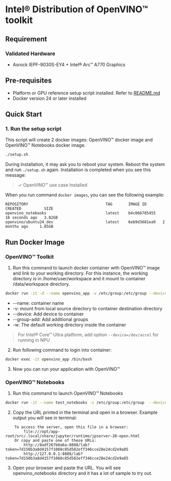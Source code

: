 # Intel® Distribution of OpenVINO™ toolkit

## Requirement
### Validated Hardware
- Asrock IEPF-9030S-EY4 + Intel® Arc™ A770 Graphics

## Pre-requisites
- Platform or GPU reference setup script installed. Refer to [README.md](../../../README.md) 
- Docker version 24 or later installed

## Quick Start
### 1. Run the setup script
This script will create 2 docker images: OpenVINO™ docker image and OpenVINO™ Notebooks docker image.
```bash
./setup.sh
```
During installation, it may ask you to reboot your system. Reboot the system and run `./setup.sh` again. Installation is completed when you see this message:
> ✓ OpenVINO™ use case Installed

When you run command `docker images`, you can see the following example:
```
REPOSITORY                                  TAG       IMAGE ID       CREATED          SIZE
openvino_notebooks                          latest    b4c066785455   16 seconds ago   3.82GB
openvino/ubuntu24_dev                       latest    6eb9d3681ea9   2 months ago     1.85GB
```

## Run Docker Image
### OpenVINO™ Toolkit
1. Run this command to launch docker container with OpenVINO™ image and link to your working directory. For this instance, the working directory is in /home/user/workspace and it mount to container /data/workspace directory.
```bash
docker run -it -d --name openvino_app -v /etc/group:/etc/group --device=/dev/dri --group-add=$(stat -c "%g" /dev/dri/render* | head -n 1) -v /usr/bin:/usr/bin -v /home/user/workspace:/data/workspace -w /data/workspace openvino/ubuntu24_dev:latest
```

- --name: container name
- -v: mount from local source directory to container destination directory
- --device: Add device to container
- --group-add: Add additional groups
- -w: The default working directory inside the container

> For Intel® Core™ Ultra platform, add option `--device=/dev/accel` for running in NPU

2. Run following command to login into container:
```bash
docker exec -it openvino_app /bin/bash
```

3. Now you can run your application with OpenVINO™

### OpenVINO™ Notebooks
1. Run this command to launch OpenVINO™ Notebooks
```bash
docker run -it --name test_notebooks -v /etc/group:/etc/group  --device=/dev/dri --group-add=$(stat -c "%g" /dev/dri/render* | head -n 1) -p 127.0.0.1:8888:8888 openvino_notebooks
```
2. Copy the URL printed in the terminal and open in a browser. Example output you will see in terminal:
```
    To access the server, open this file in a browser:
        file:///opt/app-root/src/.local/share/jupyter/runtime/jpserver-20-open.html
    Or copy and paste one of these URLs:
        http://8adf267b0a6a:8888/lab?token=7d150b3a8d4157f1068c85d582eff346cce28e24cd2e9a85
        http://127.0.0.1:8888/lab?token=7d150b3a8d4157f1068c85d582eff346cce28e24cd2e9a85
```
3. Open your browser and paste the URL. You will see openvino_notebooks directory and it has a lot of sample to try out.
